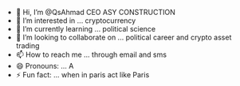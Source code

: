 - 👋 Hi, I’m @QsAhmad CEO ASY CONSTRUCTION
- 👀 I’m interested in ... cryptocurrency
- 🌱 I’m currently learning ... political science
- 💞️ I’m looking to collaborate on ... political career and crypto asset trading
- 📫 How to reach me ... through email and sms
- 😄 Pronouns: ... A
- ⚡ Fun fact: ... when in paris act like Paris

<!---
QsAhmad/QsAhmad is a ✨ special ✨ repository because its `README.md` (this file) appears on your GitHub profile.
You can click the Preview link to take a look at your changes.
--->
